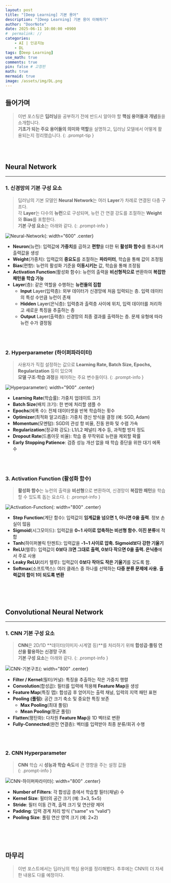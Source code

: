 ```yaml
---
layout: post
title: "[Deep Learning] 기본 용어"
description: "[Deep Learning] 기본 용어 이해하기"
author: "DoorNote"
date: 2025-06-11 10:00:00 +0900
#  permalink: //
categories:
    - AI | 인공지능
    - DL
tags: [Deep Learning]
use_math: true
comments: true
pin: false # 고정핀
math: true
mermaid: true
image: /assets/img/DL.png
---
```


## 들어가며

> 이번 포스팅은 **딥러닝**을 공부하기 전에 반드시 알아야 할 **핵심 용어들과 개념**들을 소개합니다.  
> **기초가 되는 주요 용어들의 의미와 역할**을 설명하고, 딥러닝 모델에서 어떻게 활용되는지 정리했습니다.
{: .prompt-tip }

<br>
<br>

## Neural Network

---

### 1. 신경망의 기본 구성 요소

> 딥러닝의 기본 모델인 **Neural Network**는 여러 **Layer**가 차례로 연결된 다층 구조다.  
> 각 **Layer**는 다수의 **뉴런**으로 구성되며, 뉴런 간 연결 강도를 조절하는 **Weight**와 **Bias**를 포함한다.  
> **기본 구성 요소**는 아래와 같다.
{: .prompt-info }

![Neural-Network](/assets/img/DL-1.png){: width="600" .center}

- **Neuron**(뉴런): 입력값에 **가중치**를 곱하고 **편향**을 더한 뒤 **활성화 함수**를 통과시켜 출력값을 생성
- **Weight**(가중치): 입력값의 **중요도**를 조절하는 **파라미터**, 학습을 통해 값이 조정됨
- **Bias**(편향): 뉴런의 활성화 기준을 **이동시키는** 값, 학습을 통해 조정됨
- **Activation Function**(활성화 함수): 뉴런의 출력을 **비선형적으로** 변환하여 **복잡한 패턴을 학습 가능**
- **Layer**(층): 같은 역할을 수행하는 **뉴런들의 집합**
  - **Input** Layer(입력층): 외부 데이터가 신경망에 처음 입력되는 층. 입력 데이터의 특성 수만큼 뉴런이 존재
  - **Hidden** Layer(은닉층): 입력층과 출력층 사이에 위치, 입력 데이터를 처리하고 새로운 특징을 추출하는 층
  - **Output** Layer(출력층): 신경망의 최종 결과를 출력하는 층. 문제 유형에 따라 뉴런 수가 결정됨

<br>
<br>

### 2. Hyperparameter (하이퍼파라미터)

> 사용자가 직접 설정하는 값으로 **Learning Rate, Batch Size, Epochs, Regularization** 등이 있으며  
> **모델 구조·학습 과정**을 제어하는 주요 변수들이다.
{: .prompt-info }

![Hyperparameter](/assets/img/DL-2.png){: width="900" .center}

- **Learning Rate**(학습률): 가중치 업데이트 크기  
- **Batch Size**(배치 크기): 한 번에 처리할 샘플 수  
- **Epochs**(에폭 수): 전체 데이터셋을 반복 학습하는 횟수  
- **Optimizer**(최적화 알고리즘): 가중치 갱신 방식을 결정 (예: SGD, Adam)  
- **Momentum**(모멘텀): SGD의 관성 항 비율, 진동 완화 및 수렴 가속  
- **Regularization**(정규화 강도): L1/L2 페널티 계수 등, 과적합 방지 정도  
- **Dropout Rate**(드롭아웃 비율): 학습 중 무작위로 뉴런을 제외할 확률  
- **Early Stopping Patience**: 검증 성능 개선 없을 때 학습 중단을 위한 대기 에폭 수

<br>
<br>

### 3. Activation Function (활성화 함수)

> **활성화 함수**는 뉴런의 출력을 **비선형**으로 변환하여, 신경망이 **복잡한 패턴**을 학습할 수 있도록 돕는 요소다.
{: .prompt-info }

![Activation-Function](/assets/img/DL-3.png){: width="800" .center}

- **Step Function**(계단 함수): 입력값이 **임계값을 넘으면 1, 아니면 0을 출력**. 정보 손실이 많음
- **Sigmoid**(시그모이드): 입력값을 **0~1 사이로 압축하는 비선형 함수. 이진 분류**에 적합
- **Tanh**(하이퍼볼릭 탄젠트): 입력값을 **-1~1 사이로 압축. Sigmoid보다 강한 기울기**
- **ReLU**(렐루): 입력값이 **0보다 크면 그대로 출력, 0보다 작으면 0을 출력. 은닉층**에서 주로 사용
- **Leaky ReLU**(리키 렐루): 입력값이 **0보다 작아도 작은 기울기**를 갖도록 함.
- **Softmax**(소프트맥스): 여러 클래스 중 하나를 선택하는 **다중 분류 문제에 사용. 출력값의 합이 1이 되도록 변환**

<br>
<br>
<br>

## Convolutional Neural Network

---

### 1. CNN 기본 구성 요소

> **CNN**은 2D/1D **데이터(이미지·시계열 등)**를 처리하기 위해 **합성곱·풀링 연산을 활용하는 신경망 구조**  
> **기본 구성 요소**는 아래와 같다.
{: .prompt-info }

![CNN-기본구조](/assets/img/CNN-기본구조.png){: width="800" .center}

- **Filter / Kernel**(필터/커널): 특징을 추출하는 작은 가중치 행렬  
- **Convolution**(합성곱): 필터를 입력에 적용해 **Feature Map**을 생성  
- **Feature Map**(특징 맵): 합성곱 후 얻어지는 출력 채널, 입력의 지역 패턴 표현  
- **Pooling (풀링)**: 공간 크기 축소 및 중요한 특징 보존  
  - **Max Pooling**(최대 풀링)  
  - **Mean Pooling**(평균 풀링)  
- **Flatten**(평탄화): 다차원 **Feature Map**을 1D 벡터로 변환  
- **Fully-Connected**(완전 연결층): 벡터를 입력받아 최종 분류/회귀 수행 

<br>
<br>

### 2. CNN Hyperparameter

> **CNN** 학습 시 **성능과 학습 속도**에 큰 영향을 주는 설정 값들  
{: .prompt-info }

![CNN-하이퍼파라미터](/assets/img/CNN-하이퍼파라미터.png){: width="800" .center}

- **Number of Filters**: 각 합성곱 층에서 학습할 필터(채널) 수
- **Kernel Size**: 필터의 공간 크기 (예: 3×3, 5×5)  
- **Stride**: 필터 이동 간격, 출력 크기 및 연산량 제어  
- **Padding**: 입력 경계 처리 방식 (“same” vs “valid”)  
- **Pooling Size**: 풀링 연산 영역 크기 (예: 2×2) 

<br>
<br>
<br>

## 마무리

> 이번 포스트에서는 딥러닝의 핵심 용어를 정리해봤다. 추후에는 CNN의 더 자세한 내용도 다룰 예정이다.